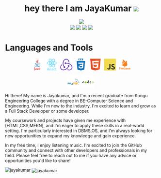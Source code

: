 

<html> 
  <head> 
   
  </head>
  <body>
    <div align="center">
       <h1>
       hey there I am JayaKumar
        <img src="https://media.giphy.com/media/hvRJCLFzcasrR4ia7z/giphy.gif" width="30px"/>
        </h1>
    </div>
    <div id="header" align="center" >
   <img src="https://media.giphy.com/media/u2pmTWUi0MXjyrMaVj/giphy.gif" />
</div>
    <div align="center">
      <img src="https://img.shields.io/badge/Facebook-1877F2?style=for-the-badge&logo=facebook&logoColor=white"/>
      <img src="https://img.shields.io/badge/Instagram-E4405F?style=for-the-badge&logo=instagram&logoColor=white"/>
      <img src="https://img.shields.io/badge/Gmail-D14836?style=for-the-badge&logo=gmail&logoColor=white"/>
      <img src="https://img.shields.io/badge/Twitter-1DA1F2?style=for-the-badge&logo=twitter&logoColor=white"/>
    </div>
    <h1>Languages and Tools</h1>
   <div align="center">
   <img src="https://github.com/devicons/devicon/blob/master/icons/java/java-original-wordmark.svg" title="Java" alt="Java" width="40" height="40"/>&nbsp;
  <img src="https://github.com/devicons/devicon/blob/master/icons/react/react-original-wordmark.svg" title="React" alt="React" width="40" height="40"/>&nbsp;
  <img src="https://github.com/devicons/devicon/blob/master/icons/redux/redux-original.svg" title="Redux" alt="Redux " width="40" height="40"/>&nbsp;
  <img src="https://github.com/devicons/devicon/blob/master/icons/css3/css3-plain-wordmark.svg"  title="CSS3" alt="CSS" width="40" height="40"/>&nbsp;
  <img src="https://github.com/devicons/devicon/blob/master/icons/html5/html5-original.svg" title="HTML5" alt="HTML" width="40" height="40"/>&nbsp;
  <img src="https://github.com/devicons/devicon/blob/master/icons/javascript/javascript-original.svg" title="JavaScript" alt="JavaScript" width="40" height="40"/>&nbsp;
  <img src="https://github.com/devicons/devicon/blob/master/icons/firebase/firebase-plain-wordmark.svg" title="Firebase" alt="Firebase" width="40" height="40"/>&nbsp;
 
  <img src="https://github.com/devicons/devicon/blob/master/icons/mysql/mysql-original-wordmark.svg" title="MySQL"  alt="MySQL" width="40" height="40"/>&nbsp;
  <img src="https://github.com/devicons/devicon/blob/master/icons/nodejs/nodejs-original-wordmark.svg" title="NodeJS" alt="NodeJS" width="40" height="40"/>&nbsp;
</div>
    <p>Hi there! My name is Jayakumar, and I'm a recent graduate from Kongu Engineering College with a degree in BE-Computer Science and Engineering. While I'm new to the industry, I'm excited to learn and grow as a Full Stack Developer or some developer.

My coursework and projects have given me experience with [HTML,CSS,MERN], and I'm eager to apply these skills in a real-world setting. I'm particularly interested in DBMS,OS, and I'm always looking for new opportunities to expand my knowledge and gain experience.

In my free time, I enjoy listening music. I'm excited to join the GitHub community and connect with other developers and professionals in my field. Please feel free to reach out to me if you have any advice or opportunities you'd like to share!


</p>
    <p><img align="left" src="https://github-readme-stats.vercel.app/api/top-langs?username=JayaKumar-2003&show_icons=true&locale=en&layout=compact" alt="jayakumar" /></p>

<p>&nbsp;<img align="center" src="https://github-readme-stats.vercel.app/api?username=JayaKumar-2003&show_icons=true&locale=en" alt="jayakumar" /></p>
  </body>
</html>
